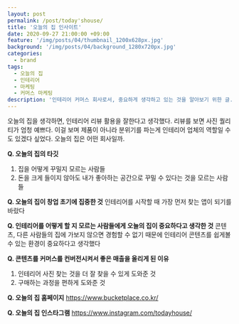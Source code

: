 ```yaml
---
layout: post
permalink: /post/today'shouse/
title: '오늘의 집 인사이트'
date: 2020-09-27 21:00:00 +09:00
feature: '/img/posts/04/thumbnail_1200x628px.jpg'
background: '/img/posts/04/background_1280x720px.jpg'
categories:
  - brand
tags:
  - 오늘의 집
  - 인테리어
  - 마케팅
  - 커머스 마케팅
description: '인테리어 커머스 회사로서, 중요하게 생각하고 있는 것을 알아보기 위한 글.'
---
```


오늘의 집을 생각하면, 인테리어 리뷰 활용을 잘한다고 생각했다.
리뷰를 보면 사진 퀄리티가 엄청 예쁘다.
이걸 보며 제품이 아니라 분위기를 파는게 인테리어 업체의 역할일 수도 있겠다 싶었다.
오늘의 집은 어떤 회사일까.

**Q. 오늘의 집의 타깃**
1) 집을 어떻게 꾸밀지 모르는 사람들
2) 돈을 크게 들이지 않아도 내가 좋아하는 공간으로 꾸밀 수 있다는 것을 모르는 사람들

**Q. 오늘의 집이 창업 초기에 집중한 것**
인테리어를 시작할 때 가장 먼저 찾는 앱이 되기를 바랐다

**Q. 인테리어를 어떻게 할 지 모르는 사람들에게 오늘의 집이 중요하다고 생각한 것**
콘텐츠, 다른 사람들의 집에 가보지 않으면 경험할 수 없기 때문에 인테리어 콘텐츠를 쉽게볼 수 있는 환경이 중요하다고 생각했다

**Q. 콘텐츠를 커머스를 컨버전시켜서 좋은 매출을 올리게 된 이유**
1) 인테리어 사진 찾는 것을 더 잘 찾을 수 있게 도와준 것
2) 구매하는 과정을 편하게 도와준 것

**Q. 오늘의 집 홈페이지**
https://www.bucketplace.co.kr/

**Q. 오늘의 집 인스타그램**
https://www.instagram.com/todayhouse/
